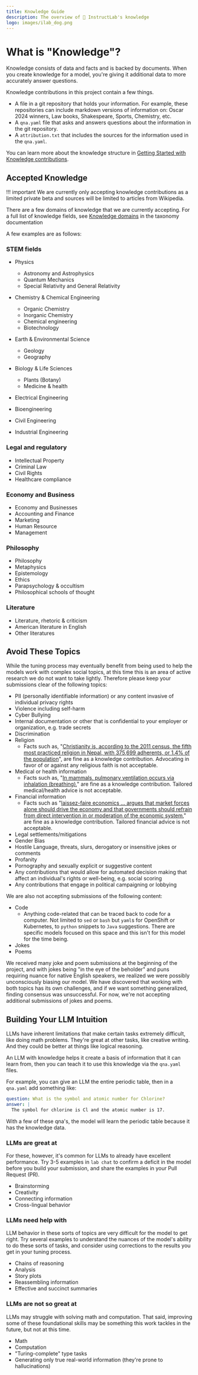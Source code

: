 ```yaml
---
title: Knowledge Guide
description: The overview of 🐶 InstructLab's knowledge
logo: images/ilab_dog.png
---
```

# What is "Knowledge"?

Knowledge consists of data and facts and is backed by documents. When you create knowledge for a model, you're giving it additional data to more accurately answer questions.

Knowledge contributions in this project contain a few things.

- A file in a git repository that holds your information. For example, these repositories can include markdown versions of information on: Oscar 2024 winners, Law books, Shakespeare, Sports, Chemistry, etc.
- A `qna.yaml` file that asks and answers questions about the information in the git repository.
- A `attribution.txt` that includes the sources for the information used in the `qna.yaml`.

You can learn more about the knowledge structure in [Getting Started with Knowledge contributions](https://github.com/instructlab/taxonomy/blob/main/README.md#getting-started-with-knowledge-contributions).

## Accepted Knowledge

!!! important
    We are currently only accepting knowledge contributions as a limited private beta and sources will be limited to articles from Wikipedia.

There are a few domains of knowledge that we are currently accepting. For a full list of knowledge fields, see [Knowledge domains](https://github.com/instructlab/taxonomy/blob/main/knowledge/knowledge_domains.md) in the taxonomy documentation

A few examples are as follows:

### STEM fields

- Physics
  - Astronomy and Astrophysics
  - Quantum Mechanics
  - Special Relativity and General Relativity

- Chemistry & Chemical Engineering
  - Organic Chemistry
  - Inorganic Chemistry
  - Chemical engineering
  - Biotechnology

- Earth & Environmental Science
  - Geology
  - Geography

- Biology & Life Sciences
  - Plants (Botany)
  - Medicine & health

- Electrical Engineering
- Bioengineering
- Civil Engineering
- Industrial Engineering

### Legal and regulatory

- Intellectual Property
- Criminal Law
- Civil Rights
- Healthcare compliance

### Economy and Business

- Economy and Businesses
- Accounting and Finance
- Marketing
- Human Resource
- Management

### Philosophy

- Philosophy
- Metaphysics
- Epistemology
- Ethics
- Parapsychology & occultism
- Philosophical schools of thought

### Literature

- Literature, rhetoric & criticism
- American literature in English
- Other literatures

## Avoid These Topics

While the tuning process may eventually benefit from being used to help the models work with complex social topics, at this time this is an area of active research we do not want to take lightly. Therefore please keep your submissions clear of the following topics:

- PII (personally identifiable information) or any content invasive of individual privacy rights
- Violence including self-harm
- Cyber Bullying
- Internal documentation or other that is confidential to your employer or organization, e.g. trade secrets
- Discrimination
- Religion
  - Facts such as, "[Christianity is, according to the 2011 census, the fifth most practiced religion in Nepal, with 375,699 adherents, or 1.4% of the population](https://en.wikipedia.org/wiki/Christianity_in_Nepal)", are fine as a knowledge contribution. Advocating in favor of or against any religious faith is not acceptable.
- Medical or health information
  - Facts such as,  "[In mammals, pulmonary ventilation occurs via inhalation (breathing)](https://opentextbc.ca/biology/chapter/11-3-circulatory-and-respiratory-systems/)," are fine as a knowledge contribution. Tailored medical/health advice is not acceptable.
- Financial information
  - Facts such as "[laissez-faire economics ... argues that market forces alone should drive the economy and that governments should refrain from direct intervention in or moderation of the economic system](https://openstax.org/books/world-history-volume-2/pages/6-3-capitalism-and-the-first-industrial-revolution)," are fine as a knowledge contribution. Tailored financial advice is not acceptable.
- Legal settlements/mitigations
- Gender Bias
- Hostile Language, threats, slurs, derogatory or insensitive jokes or comments
- Profanity
- Pornography and sexually explicit or suggestive content
- Any contributions that would allow for automated decision making that affect an individual's rights or well-being, e.g. social scoring
- Any contributions that engage in political campaigning or lobbying

We are also not accepting submissions of the following content:

- Code
  - Anything code-related that can be traced back to code for a computer. Not limited to `sed` or `bash` but `yaml`s for OpenShift or Kubernetes, to `python` snippets to `Java` suggestions. There are specific models focused on this space and this isn't for this model for the time being.
- Jokes
- Poems

We received many joke and poem submissions at the beginning of the project, and with jokes being "in the eye of the beholder" and puns requiring nuance for native English speakers, we realized we were possibly unconsciously biasing our model. We have discovered that working with both topics has its own challenges, and if we want something generalized, finding consensus was unsuccessful. For now, we're not accepting additional submissions of jokes and poems.

## Building Your LLM Intuition

LLMs have inherent limitations that make certain tasks extremely difficult, like doing math problems. They're great at other tasks, like creative writing. And they could be better at things like logical reasoning.

An LLM with knowledge helps it create a basis of information that it can learn from, then you can teach it to use this knowledge via the `qna.yaml` files.

For example, you can give an LLM the entire periodic table, then in a `qna.yaml` add something like:

```yaml
question: What is the symbol and atomic number for Chlorine?
answer: |
  The symbol for chlorine is Cl and the atomic number is 17.
```

With a few of these qna's, the model will learn the periodic table because it has the knowledge data.

### LLMs are great at

For these, however, it's common for LLMs to already have excellent performance. Try 3-5 examples in `lab chat` to confirm a deficit in the model before you build your submission, and share the examples in your Pull Request (PR).

- Brainstorming
- Creativity
- Connecting information
- Cross-lingual behavior

### LLMs need help with

LLM behavior in these sorts of topics are very difficult for the model to get right. Try several examples to understand the nuances of the model's ability to do these sorts of tasks, and consider using corrections to the results you get in your tuning process.

- Chains of reasoning
- Analysis
- Story plots
- Reassembling information
- Effective and succinct summaries

### LLMs are not so great at

LLMs may struggle with solving math and computation. That said, improving some of these foundational skills may be something this work tackles in the future, but not at this time.

- Math
- Computation
- "Turing-complete" type tasks
- Generating only true real-world information (they're prone to hallucinations)

